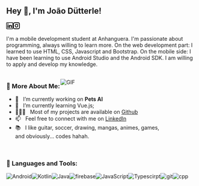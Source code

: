 ## Hey 👋, I'm João Dütterle!
<a href='https://www.linkedin.com/in/joaodutterle/'><img align='left' alt="linkedin" src="./assets/linkedin.png" height='18px'/></a>
<a href='https://www.instagram.com/joaovdutterle/'><img alt="instagram" src="./assets/instagram.png" height='18px'/></a>


I'm a mobile development student at Anhanguera. I'm passionate about programming, always willing to learn more.
On the web development part: I learned to use HTML, CSS, Javascript and Bootstrap.
On the mobile side: I have been learning to use Android Studio and the Android SDK.
I am willing to apply and develop my knowledge. 
<br/>
<br/>

<img align="right" alt="GIF" src="https://raw.githubusercontent.com/rahul-jha98/rahul-jha98/main/techstack.gif" width="360px"/>
  
### 🧐 More About Me:

- 🔭 &nbsp; I’m currently working on **Pets AI**
- 🌱 &nbsp; I’m currently learning Vue.js; 
- 👨🏻‍💻 &nbsp; Most of my projects are available on [Github](https://github.com/JoaoDutterle?tab=repositories)
- 📫 &nbsp; Feel free to connect with me on [LinkedIn](https://www.linkedin.com/in/joaodutterle/)
- 📚 &nbsp; I like guitar, soccer, drawing, mangas, animes, games, <br>and obviously... codes hahah.

<br>

### 🔨 Languages and Tools:
<!-- <a href="https://www.python.org" target="_blank"><img align="left" alt="Python" height ="42px" src="https://raw.githubusercontent.com/rahul-jha98/github_readme_icons/main/language_and_tools/square/python/python.svg"></a> -->
<a href="https://developer.android.com" target="_blank"> <img align="left" alt="Android" height ="42px" src="https://raw.githubusercontent.com/rahul-jha98/github_readme_icons/main/language_and_tools/square/android/android.svg"> </a>
<a href="https://kotlinlang.org" target="_blank"><img align="left" alt="Kotlin" height ="42px" src="https://raw.githubusercontent.com/rahul-jha98/github_readme_icons/main/language_and_tools/square/kotlin/kotlin.svg"></a>
<a href="https://www.java.com" target="_blank"><img align="left" alt="Java" height ="42px" src="https://raw.githubusercontent.com/rahul-jha98/github_readme_icons/main/language_and_tools/square/java/java.svg"></a>
<a href="https://firebase.google.com/" target="_blank"> <img align="left" src="https://raw.githubusercontent.com/rahul-jha98/github_readme_icons/main/language_and_tools/square/firebase/firebase.svg" alt="firebase" height ="42px"/> </a>
<a href="https://developer.mozilla.org/en-US/docs/Web/JavaScript" target="_blank"> <img align="left" alt="JavaScript" height ="42px"  src="https://raw.githubusercontent.com/rahul-jha98/github_readme_icons/main/language_and_tools/square/javascript/javascript.svg"> </a>
<a href="https://www.typescriptlang.org/" target="_blank"><img align="left" alt="Typescirpt" height ="42px" src="https://raw.githubusercontent.com/rahul-jha98/github_readme_icons/main/language_and_tools/square/typescript/typescript.svg"></a>
<!-- <a href="https://reactjs.org/" target="_blank"> <img align="left" alt="React" height ="42px" src="https://raw.githubusercontent.com/rahul-jha98/github_readme_icons/main/language_and_tools/square/react/react.svg"></a>
<a href="https://nodejs.org" target="_blank"><img align="left" alt="Node.js" height ="42px" src="https://raw.githubusercontent.com/rahul-jha98/github_readme_icons/main/language_and_tools/square/node/node.svg"></a> -->
<a href="https://git-scm.com/" target="_blank"> <img src="https://raw.githubusercontent.com/rahul-jha98/github_readme_icons/main/language_and_tools/square/git-scm/git-scm.svg" align="left" alt="git" height='42px'/> </a>
<a href="https://cplusplus.com/" target="_blank"> <img src="https://logospng.org/wp-content/uploads/c-plus-plus.png" align="left" alt="cpp" height='45px' style="margin-left: 0"/> </a>

<br>


<br>
